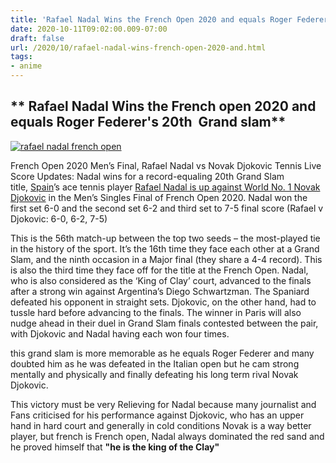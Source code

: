 ```yaml
---
title: 'Rafael Nadal Wins the French Open 2020 and equals Roger Federer 20th Grand Slam'
date: 2020-10-11T09:02:00.009-07:00
draft: false
url: /2020/10/rafael-nadal-wins-french-open-2020-and.html
tags: 
- anime
---
```


** Rafael Nadal Wins the French open 2020 and equals Roger Federer's 20th  Grand slam**
---------------------------------------------------------------------------------------

[![rafael nadal french open](https://1.bp.blogspot.com/-2bsYxq99r_s/X4MsCt_PKkI/AAAAAAAAC0M/WtYRkP5GBgwQHpFAgXZ4a2kUNjzFbaK6QCLcBGAsYHQ/s1600-rw/12750826-3x2-xlarge.jpg "rafael nadal")](https://1.bp.blogspot.com/-2bsYxq99r_s/X4MsCt_PKkI/AAAAAAAAC0M/WtYRkP5GBgwQHpFAgXZ4a2kUNjzFbaK6QCLcBGAsYHQ/s862/12750826-3x2-xlarge.jpg)

  

  

French Open 2020 Men’s Final, Rafael Nadal vs Novak Djokovic Tennis Live Score Updates: Nadal wins for a record-equaling 20th Grand Slam title, [Spain](https://indianexpress.com/article/world/spain-coronavirus-tracker-region-wise-cases-deaths-and-recovered-6372552/)’s ace tennis player [Rafael Nadal is up against World No. 1 Novak Djokovic](https://indianexpress.com/article/sports/tennis/nadal-vs-djokovic-at-french-open-2020-preview-6720869/) in the Men’s Singles Final of French Open 2020. Nadal won the first set 6-0 and the second set 6-2 and third set to 7-5 final score (Rafael v Djokovic: 6-0, 6-2, 7-5)

This is the 56th match-up between the top two seeds – the most-played tie in the history of the sport. It’s the 16th time they face each other at a Grand Slam, and the ninth occasion in a Major final (they share a 4-4 record). This is also the third time they face off for the title at the French Open. Nadal, who is also considered as the ‘King of Clay’ court, advanced to the finals after a strong win against Argentina’s Diego Schwartzman. The Spaniard defeated his opponent in straight sets. Djokovic, on the other hand, had to tussle hard before advancing to the finals. The winner in Paris will also nudge ahead in their duel in Grand Slam finals contested between the pair, with Djokovic and Nadal having each won four times. 

this grand slam is more memorable as he equals Roger Federer and many doubted him as he was defeated in the Italian open but he cam strong mentally and physically and finally defeating his long term rival Novak Djokovic.

This victory must be very Relieving for Nadal because many journalist and Fans criticised for his performance against Djokovic, who has an upper hand in hard court and generally in cold conditions Novak is a way better player, but french is French open, Nadal always dominated the red sand and he proved himself that **"he is the king of the Clay"**